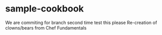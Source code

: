 # sample-cookbook
We are commiting for branch second time
test this please
Re-creation of clowns/bears from Chef Fundamentals
